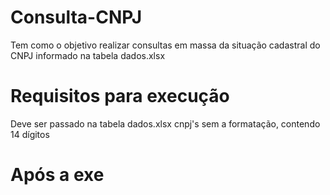 # Consulta-CNPJ

Tem como o objetivo realizar consultas em massa da situação cadastral do CNPJ informado na tabela dados.xlsx


# Requisitos para execução

Deve ser passado na tabela dados.xlsx cnpj's sem a formatação, contendo 14 dígitos

# Após a exe
